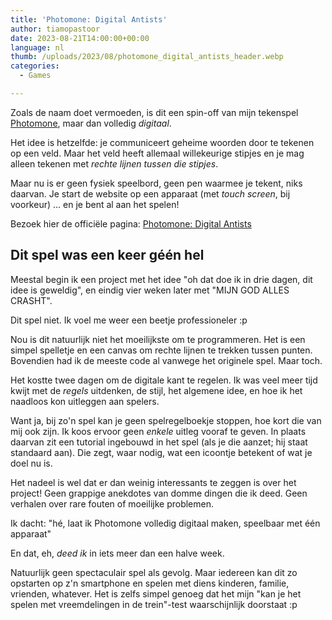 ```yaml
---
title: 'Photomone: Digital Antists'
author: tiamopastoor
date: 2023-08-21T14:00:00+00:00
language: nl
thumb: /uploads/2023/08/photomone_digital_antists_header.webp
categories:
  - Games

---
```

Zoals de naam doet vermoeden, is dit een spin-off van mijn tekenspel [Photomone][1], maar dan volledig _digitaal_.

Het idee is hetzelfde: je communiceert geheime woorden door te tekenen op een veld. Maar het veld heeft allemaal willekeurige stipjes en je mag alleen tekenen met _rechte lijnen tussen die stipjes_.

Maar nu is er geen fysiek speelbord, geen pen waarmee je tekent, niks daarvan. Je start de website op een apparaat (met _touch screen_, bij voorkeur) ... en je bent al aan het spelen!

Bezoek hier de officiële pagina: [Photomone: Digital Antists][2]

## Dit spel was een keer géén hel

Meestal begin ik een project met het idee "oh dat doe ik in drie dagen, dit idee is geweldig", en eindig vier weken later met "MIJN GOD ALLES CRASHT".

Dit spel niet. Ik voel me weer een beetje professioneler :p

Nou is dit natuurlijk niet het moeilijkste om te programmeren. Het is een simpel spelletje en een canvas om rechte lijnen te trekken tussen punten. Bovendien had ik de meeste code al vanwege het originele spel. Maar toch.

Het kostte twee dagen om de digitale kant te regelen. Ik was veel meer tijd kwijt met de _regels_ uitdenken, de stijl, het algemene idee, en hoe ik het naadloos kon uitleggen aan spelers.

Want ja, bij zo'n spel kan je geen spelregelboekje stoppen, hoe kort die van mij ook zijn. Ik koos ervoor geen _enkele_ uitleg vooraf te geven. In plaats daarvan zit een tutorial ingebouwd in het spel (als je die aanzet; hij staat standaard aan). Die zegt, waar nodig, wat een icoontje betekent of wat je doel nu is.

Het nadeel is wel dat er dan weinig interessants te zeggen is over het project! Geen grappige anekdotes van domme dingen die ik deed. Geen verhalen over rare fouten of moeilijke problemen.

Ik dacht: "hé, laat ik Photomone volledig digitaal maken, speelbaar met één apparaat"

En dat, eh, _deed ik_ in iets meer dan een halve week.

Natuurlijk geen spectaculair spel als gevolg. Maar iedereen kan dit zo opstarten op z'n smartphone en spelen met diens kinderen, familie, vrienden, whatever. Het is zelfs simpel genoeg dat het mijn "kan je het spelen met vreemdelingen in de trein"-test waarschijnlijk doorstaat :p

 [1]: /gewoon-een-gedachte/photomone
 [2]: https://pandaqi.com/photomone-digital-antists